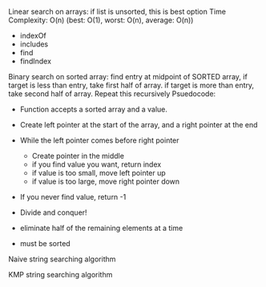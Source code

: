 Linear search on arrays: if list is unsorted, this is best option
Time Complexity: O(n) (best: O(1), worst: O(n), average: O(n))

- indexOf
- includes
- find
- findIndex

Binary search on sorted array: find entry at midpoint of SORTED array, if target is less than entry, take first half of array. if target is more than entry,
take second half of array. Repeat this recursively
Psuedocode:

- Function accepts a sorted array and a value.
- Create left pointer at the start of the array, and a right pointer at the end
- While the left pointer comes before right pointer
  - Create pointer in the middle
  - if you find value you want, return index
  - if value is too small, move left pointer up
  - if value is too large, move right pointer down
- If you never find value, return -1

- Divide and conquer!
- eliminate half of the remaining elements at a time
- must be sorted

Naive string searching algorithm

KMP string searching algorithm
